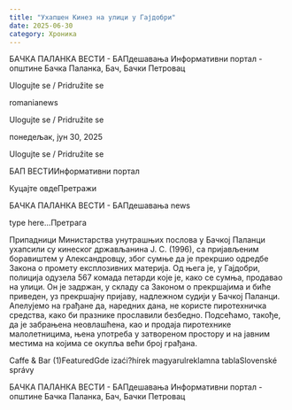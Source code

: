 ```yaml
---
title: "Ухапшен Кинез на улици у Гајдобри"
date: 2025-06-30
category: Хроника
---
```


БАЧКА ПАЛАНКА ВЕСТИ - БАПдешавања Информативни портал - општине Бачка Паланка, Бач, Бачки Петровац

Ulogujte se / Pridružite se

romanianews

Ulogujte se / Pridružite se

понедељак, јун 30, 2025

Ulogujte se / Pridružite se

БАП ВЕСТИИнформативни портал

Куцајте овдеПретражи

БАЧКА ПАЛАНКА ВЕСТИ - БАПдешавања news

type here...Претрага

Припадници Министарства унутрашњих послова у Бачкој Паланци ухапсили су кинеског држављанина Ј. С. (1996), са пријављеним боравиштем у Александровцу, због сумње да је прекршио одредбе Закона о промету експлозивних материја.
Од њега је, у Гајдобри, полиција одузела 567 комада петарди које је, како се сумња, продавао на улици. Он је задржан, у складу са Законом о прекршајима и биће приведен, уз прекршајну пријаву, надлежном судији у Бачкој Паланци.
Апелујемо на грађане да, наредних дана, не користе пиротехничка средства, како би празнике прославили безбедно. Подсећамо, такође, да је забрањена неовлашћена, као и продаја пиротехнике малолетницима, њена употреба у затвореном простору и на јавним местима на којима се окупља већи број грађана.

Caffe & Bar (1)FeaturedGde izaći?hírek magyarulreklamna tablaSlovenské správy

БАЧКА ПАЛАНКА ВЕСТИ - БАПдешавања Информативни портал - општине Бачка Паланка, Бач, Бачки Петровац
